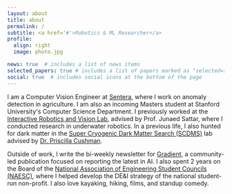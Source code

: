 ```yaml
---
layout: about
title: about
permalink: /
subtitle: <a href='#'>Robotics & ML Researcher</a>
profile:
  align: right
  image: photo.jpg

news: true  # includes a list of news items
selected_papers: true # includes a list of papers marked as "selected={true}"
social: true  # includes social icons at the bottom of the page
---
```

I am a Computer Vision Engineer at [Sentera](http://sentera.com), where I work on anomaly detection in agriculture. I am also an incoming Masters student at Stanford University's Computer Science Department. I previously worked at the [Interactive Robotics and Vision Lab](http://irvlab.cs.umn.edu), advised by Prof. Junaed Sattar, where I conducted research in underwater robotics. In a previous life, I also hunted for dark matter in the [Super Cryogenic Dark Matter Search (SCDMS)](https://supercdms.slac.stanford.edu/) lab advised by [Dr. Priscilla Cushman](https://supercdms.slac.stanford.edu/supercdms-contacts).

Outside of work, I write the bi-weekly newsletter for [Gradient](http://thegradient.pub), a community-led publication focused on reporting the latest in AI. I also spent 2 years on the Board of the [National Association of Engineering Student Councils (NAESC)](http://naesc.org), where I helped develop the DE&I strategy of the national student-run non-profit. I also love kayaking, hiking, films, and standup comedy.